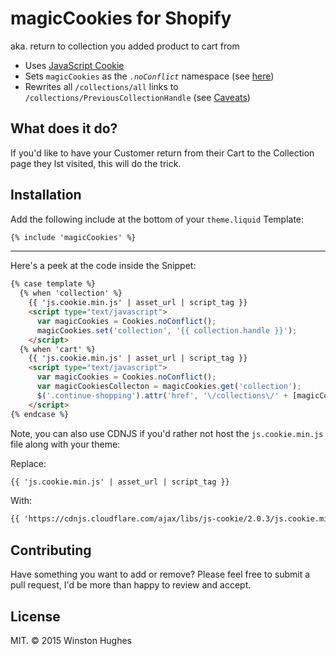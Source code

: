 # magicCookies for Shopify
aka. return to collection you added product to cart from
- Uses [JavaScript Cookie](https://github.com/js-cookie/js-cookie)
- Sets `magicCookies` as the _`.noConflict`_ namespace (see [here](https://github.com/js-cookie/js-cookie#namespace-conflicts))
- Rewrites all `/collections/all` links to `/collections/PreviousCollectionHandle` (see [Caveats](#caveats))

## What does it do?
If you'd like to have your Customer return from their Cart to the Collection page they lst visited, this will do the trick.

## Installation
Add the following include at the bottom of your `theme.liquid` Template:
```html
{% include 'magicCookies' %}
```

---

Here's a peek at the code inside the Snippet:
```html
{% case template %}
  {% when 'collection' %}
    {{ 'js.cookie.min.js' | asset_url | script_tag }}
    <script type="text/javascript">
      var magicCookies = Cookies.noConflict();
      magicCookies.set('collection', '{{ collection.handle }}');
    </script>
  {% when 'cart' %}
    {{ 'js.cookie.min.js' | asset_url | script_tag }}
    <script type="text/javascript">
      var magicCookies = Cookies.noConflict();
      var magicCookiesCollecton = magicCookies.get('collection');
      $('.continue-shopping').attr('href', '\/collections\/' + [magicCookiesCollecton]);
    </script>
{% endcase %}
```

Note, you can also use CDNJS if you'd rather not host the `js.cookie.min.js` file along with your theme:

Replace:
```html
{{ 'js.cookie.min.js' | asset_url | script_tag }}
```

With:
```html
{{ 'https://cdnjs.cloudflare.com/ajax/libs/js-cookie/2.0.3/js.cookie.min.js' | script_tag }}
```

## Contributing
Have something you want to add or remove? Please feel free to submit a pull request, I'd be more than happy to review and accept.

## License
MIT. © 2015 Winston Hughes
